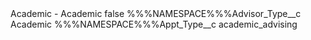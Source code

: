 <?xml version="1.0" encoding="UTF-8"?>
<CustomMetadata xmlns="http://soap.sforce.com/2006/04/metadata" xmlns:xsi="http://www.w3.org/2001/XMLSchema-instance" xmlns:xsd="http://www.w3.org/2001/XMLSchema">
    <label>Academic - Academic</label>
    <protected>false</protected>
    <values>
        <field>%%%NAMESPACE%%%Advisor_Type__c</field>
        <value xsi:type="xsd:string">Academic</value>
    </values>
    <values>
        <field>%%%NAMESPACE%%%Appt_Type__c</field>
        <value xsi:type="xsd:string">academic_advising</value>
    </values>
</CustomMetadata>
